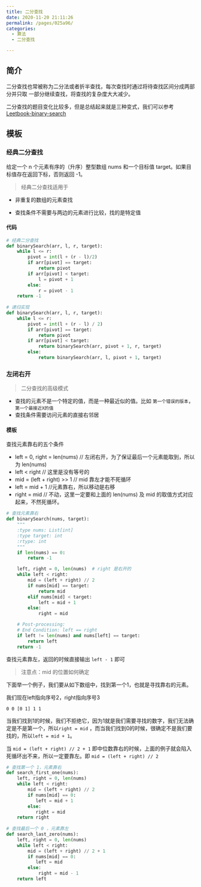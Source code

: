 ```yaml
---
title: 二分查找
date: 2020-11-20 21:11:26
permalink: /pages/025a96/
categories: 
  - 算法
  - 二分查找

---
```


## 简介

二分查找也常被称为二分法或者折半查找，每次查找时通过将待查找区间分成两部分并只取 一部分继续查找，将查找的复杂度大大减少。

二分查找的题目变化比较多，但是总结起来就是三种变式，我们可以参考 [Leetbook-binary-search](https://leetcode-cn.com/leetbook/read/binary-search/xepthr/)

## 模板

### 经典二分查找

给定一个 n 个元素有序的（升序）整型数组 nums 和一个目标值 target。如果目标值存在返回下标，否则返回 -1。

> 经典二分查找适用于

 - 非重复的数组的元素查找

 - 查找条件不需要与两边的元素进行比较，找的是特定值

#### 代码

```python
# 经典二分查找
def binarySearch(arr, l, r, target):
    while l <= r:
        pivot = int(l + (r - l)/2)
        if arr[pivot] == target: 
            return pivot
        if arr[pivot] < target:
            l = pivot + 1
        else:
            r = pivot - 1
    return -1 
  
# 递归实现
def binarySearch(arr, l, r, target):
    while l <= r:
        pivot = int(l + (r - l) / 2)
        if arr[pivot] == target:
            return pivot
        if arr[pivot] < target:
            return binarySearch(arr, pivot + 1, r, target)
        else:
            return binarySearch(arr, l, pivot + 1, target)
```



### 左闭右开

> 二分查找的高级模式

- 查找的元素不是一个特定的值，而是一种最近似的值。比如 `第一个错误的版本`，`第一个最接近X的值`
- 查找条件需要访问元素的直接右邻居

#### 模板

查找元素靠右的五个条件

- left = 0, right = len(nums) // 左闭右开，为了保证最后一个元素能取到，所以为 len(nums)
- left < right // 这里是没有等号的
- mid = (left + right) >> 1 // mid 靠左才能不死循环
- left = mid + 1 //元素靠右，所以移动是右移
- right = mid // 不动，这里一定要和上面的 len(nums) 及 mid 的取值方式对应起来，不然死循环。 

```python
# 查找元素靠右
def binarySearch(nums, target):
    """
    :type nums: List[int]
    :type target: int
    :rtype: int
    """
    if len(nums) == 0:
        return -1

    left, right = 0, len(nums)  # right 是右开的
    while left < right:
        mid = (left + right) // 2
        if nums[mid] == target:
            return mid
        elif nums[mid] < target:
            left = mid + 1
        else:
            right = mid

    # Post-processing:
    # End Condition: left == right
    if left != len(nums) and nums[left] == target:
        return left
    return -1
```

查找元素靠左，返回的时候直接输出 `left - 1` 即可

> 注意点：mid 的位置如何确定

下面举一个例子，我们要从如下数组中，找到第一个1，也就是寻找靠右的元素。

我们现在left指向序号$2$，right指向序号$3$

```
0 0 [0 1] 1 1
```

当我们找到1的时候，我们不拒绝它，因为1就是我们需要寻找的数字，我们无法确定是不是第一个，所以`right = mid` ，而当我们找到0的时候，很确定不是我们要找的，所以`left = mid + 1`。

当 `mid = (left + right) // 2 + 1` 即中位数靠右的时候，上面的例子就会陷入死循环出不来，所以一定要靠左。即 `mid = (left + right) // 2`

```python
# 查找第一个 1，元素靠右
def search_first_one(nums):
    left, right = 0, len(nums)  
    while left < right:
        mid = (left + right) // 2
        if nums[mid] == 0:
           left = mid + 1
        else:
           right = mid
    return right
        
# 查找最后一个 0 ，元素靠左
def search_last_zero(nums):
    left, right = 0, len(nums)  
    while left < right:
        mid = (left + right) // 2 + 1
        if nums[mid] == 0:
           left = mid
        else:
            right = mid - 1
    return left 
```



